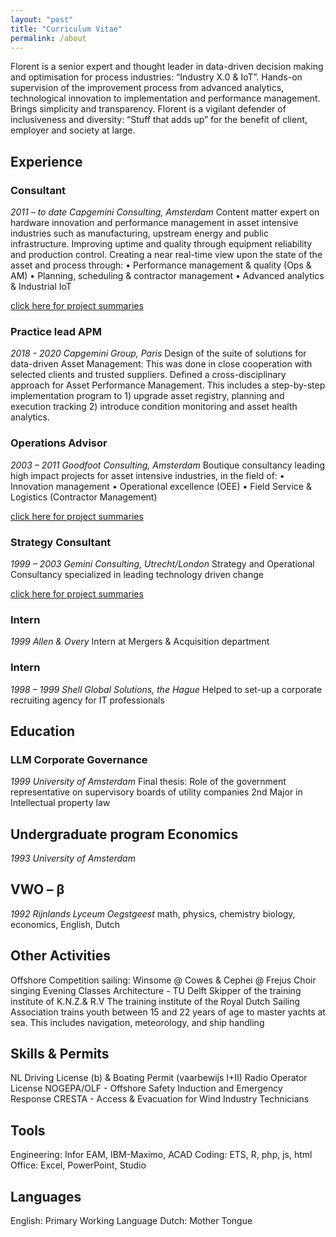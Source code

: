 ```yaml
---
layout: "post"
title: "Curriculum Vitae"
permalink: /about
---
```


Florent is a senior expert and thought leader in data-driven decision making and optimisation for process industries: “Industry X.0 & IoT”. Hands-on supervision of the improvement process from advanced analytics, technological innovation to implementation and performance management. Brings simplicity and transparency. Florent is a vigilant defender of inclusiveness and diversity: “Stuff that adds up” for the benefit of client, employer and society at large.  
  
## Experience
### Consultant
*2011 – to date Capgemini Consulting, Amsterdam*
Content matter expert on hardware innovation and performance management in asset intensive industries such as manufacturing, upstream energy and public infrastructure. Improving uptime and quality through equipment reliability and production control. Creating a near real-time view upon the state of the asset and process through:
•	Performance management & quality (Ops & AM)
•	Planning, scheduling & contractor management
•	Advanced analytics & Industrial IoT
  
[click here for project summaries](https://fprisse.github.io/projects_invent)  
  
### Practice lead APM
*2018 - 2020 Capgemini Group, Paris*
Design of the suite of solutions for data-driven Asset Management: This was done in close cooperation with selected clients and trusted suppliers. Defined a cross-disciplinary approach for Asset Performance Management. This includes a step-by-step implementation program to 1) upgrade asset registry, planning and execution tracking 2) introduce condition monitoring and asset health analytics.
### Operations Advisor
*2003 – 2011 Goodfoot Consulting, Amsterdam*
Boutique consultancy leading high impact projects for asset intensive industries, in the field of:
•	Innovation management
•	Operational excellence (OEE)
•	Field Service & Logistics (Contractor Management)  
  
[click here for project summaries](https://fprisse.github.io/projects_goodfoot) 

### Strategy Consultant
*1999 – 2003 Gemini Consulting, Utrecht/London*
Strategy and Operational Consultancy specialized in leading technology driven change  
  
[click here for project summaries](https://fprisse.github.io/projects_gemini)
  
### Intern
*1999 Allen & Overy*
Intern at Mergers & Acquisition department
### Intern
*1998 – 1999 Shell Global Solutions, the Hague*
Helped to set-up a corporate recruiting agency for IT professionals

## Education
### LLM Corporate Governance
*1999 University of Amsterdam*
Final thesis: Role of the government representative on supervisory boards of utility companies
2nd Major in Intellectual property law
## Undergraduate program Economics 
*1993 University of Amsterdam*
## VWO – β
*1992 Rijnlands Lyceum Oegstgeest*
math, physics, chemistry biology, economics, English, Dutch

## Other Activities
Offshore Competition sailing: Winsome @ Cowes & Cephei @ Frejus
Choir singing
Evening Classes Architecture - TU Delft
Skipper of the training institute of K.N.Z.& R.V
The training institute of the Royal Dutch Sailing Association trains youth between 15 and 22 years of age to master yachts at sea. This includes navigation, meteorology, and ship handling
## Skills & Permits
NL Driving License (b) & Boating Permit (vaarbewijs I+II)
Radio Operator License
NOGEPA/OLF - Offshore Safety Induction and Emergency Response
CRESTA - Access & Evacuation for Wind Industry Technicians
## Tools
Engineering: Infor EAM, IBM-Maximo, ACAD
Coding: ETS, R, php, js, html
Office: Excel, PowerPoint, Studio
## Languages
English: Primary Working Language
Dutch: Mother Tongue